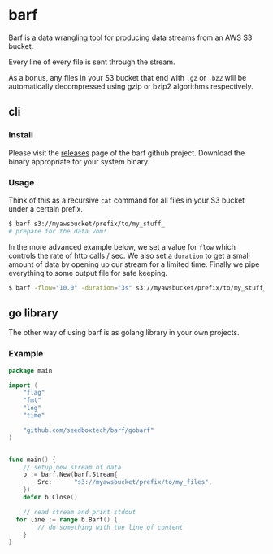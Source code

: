 # barf

Barf is a data wrangling tool for producing data streams from an AWS S3 bucket.

Every line of every file is sent through the stream.

As a bonus, any files in your S3 bucket that end with `.gz` or `.bz2` will be
automatically decompressed using gzip or bzip2 algorithms respectively.

## cli

### Install

Please visit the [releases](https://github.com/smaxwellstewart/barf/releases)
page of the barf github project. Download the binary appropriate for your system binary.

### Usage

Think of this as a recursive `cat` command for all files
in your S3 bucket under a certain prefix.

```sh
$ barf s3://myawsbucket/prefix/to/my_stuff_
# prepare for the data vom!
```

In the more advanced example below, we set a value for `flow` which controls the
rate of http calls / sec. We also set a `duration` to get a small amount of data
by opening up our stream for a limited time.
Finally we pipe everything to some output file for safe keeping.

```sh
$ barf -flow="10.0" -duration="3s" s3://myawsbucket/prefix/to/my_stuff_ > output
```


## go library

The other way of using barf is as golang library in your own projects.

### Example

```go
package main

import (
	"flag"
	"fmt"
	"log"
	"time"

	"github.com/seedboxtech/barf/gobarf"
)


func main() {
	// setup new stream of data
	b := barf.New(barf.Stream{
		Src:      "s3://myawsbucket/prefix/to/my_files",
	})
	defer b.Close()

	// read stream and print stdout
  for line := range b.Barf() {
		// do something with the line of content
	}
}
```
